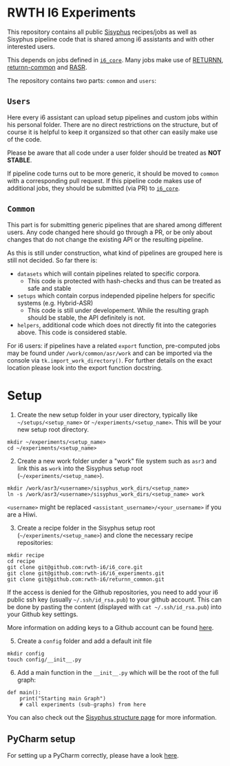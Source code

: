# RWTH I6 Experiments

This repository contains all public [Sisyphus](https://github.com/rwth-i6/sisyphus) recipes/jobs as well as
Sisyphus pipeline code that is shared among i6 assistants and with other interested users.

This depends on jobs defined in [`i6_core`](https://github.com/rwth-i6/i6_core).
Many jobs make use of
[RETURNN](https://github.com/rwth-i6/returnn),
[returnn-common](https://github.com/rwth-i6/returnn_common)
and [RASR](https://github.com/rwth-i6/rasr).

The repository contains two parts: `common` and `users`:


## `Users`

Here every i6 assistant can upload setup pipelines and custom jobs within his personal folder.
There are no direct restrictions on the structure, but of course it is helpful to keep it organsized
so that other can easily make use of the code.

Please be aware that all code under a user folder should be treated as **NOT STABLE**.

If pipeline code turns out to be more generic,
it should be moved to `common` with a corresponding pull request.
If this pipeline code makes use of additional jobs,
they should be submitted (via PR) to [`i6_core`](https://github.com/rwth-i6/i6_core).


## `Common`

This part is for submitting generic pipelines that are shared among different users.
Any code changed here should go through a PR, or be only about changes that do not change
the existing API or the resulting pipeline.

As this is still under construction, what kind of pipelines are grouped here is still not decided.
So far there is:
 - `datasets` which will contain pipelines related to specific corpora.
   - This code is protected with hash-checks and thus can be treated as safe and stable 
 - `setups` which contain corpus independed pipeline helpers for specific systems (e.g. Hybrid-ASR)
   - This code is still under developement. While the resulting graph should be stable, the API definitely is not. 
 - `helpers`, additional code which does not directly fit into the categories above. This code is considered stable.

For i6 users: if pipelines have a related `export` function,
pre-computed jobs may be found under `/work/common/asr/work` and can be imported via the console via `tk.import_work_directory()`.
For further details on the exact location please look into the export function docstring.


# Setup

1. Create the new setup folder in your user directory, typically like `~/setups/<setup_name>` or `~/experiments/<setup_name>`. This will be your new setup root directory.
```
mkdir ~/experiments/<setup_name>
cd ~/experiments/<setup_name>
```

2. Create a new work folder under a "work" file system such as `asr3` and link this as `work` into the Sisyphus setup root (`~/experiments/<setup_name>`).
```
mkdir /work/asr3/<username>/sisyphus_work_dirs/<setup_name>
ln -s /work/asr3/<username>/sisyphus_work_dirs/<setup_name> work
```

`<username>` might be replaced `<assistant_username>/<your_username>` if you are a Hiwi.

3. Create a recipe folder in the Sisyphus setup root (`~/experiments/<setup_name>`) and clone the necessary recipe repositories:
```
mkdir recipe
cd recipe
git clone git@github.com:rwth-i6/i6_core.git
git clone git@github.com:rwth-i6/i6_experiments.git
git clone git@github.com:rwth-i6/returnn_common.git
```

If the access is denied for the Github repositories, you need to add your i6 public ssh key (usually `~/.ssh/id_rsa.pub`) to your github account.
This can be done by pasting the content (displayed with `cat ~/.ssh/id_rsa.pub`) into your Github key settings.

More information on adding keys to a Github account can be found [here](https://docs.github.com/en/github/authenticating-to-github/connecting-to-github-with-ssh/adding-a-new-ssh-key-to-your-github-account).

5. Create a `config` folder and add a default init file
```
mkdir config
touch config/__init__.py
```

6. Add a main function in the `__init__.py` which will be the root of the full graph:
```
def main():
    print("Starting main Graph")
    # call experiments (sub-graphs) from here
```

You can also check out the [Sisyphus structure page](https://sisyphus-workflow-manager.readthedocs.io/en/latest/structure.html) for more information.
 
## PyCharm setup

For setting up a PyCharm correctly, please have a look [here](https://github.com/rwth-i6/i6_core/wiki/Sisyphus-PyCharm-Setup).




